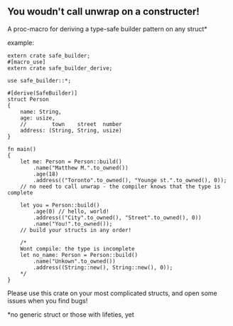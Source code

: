 ## You woudn't call unwrap on a constructer!

A proc-macro for deriving a type-safe builder pattern on any struct*

example:

    extern crate safe_builder;
    #[macro_use]
    extern crate safe_builder_derive;

    use safe_builder::*;

    #[derive(SafeBuilder)]
    struct Person
    {
        name: String,
        age: usize,
        //        town    street  number
        address: (String, String, usize)
    }

    fn main()
    {
        let me: Person = Person::build()
            .name("Matthew M.".to_owned())
            .age(18)
            .address(("Toronto".to_owned(), "Younge st.".to_owned(), 0));
        // no need to call unwrap - the compiler knows that the type is complete
        
        let you = Person::build()
            .age(0) // hello, world!
            .address(("City".to_owned(), "Street".to_owned(), 0))
            .name("You!".to_owned());
        // build your structs in any order!
        
        /*
        Wont compile: the type is incomplete
        let no_name: Person = Person::build()
            .name("Unkown".to_owned())
            .address((String::new(), String::new(), 0));
        */
    }
    
Please use this crate on your most complicated structs, and open some issues when you find bugs!

*no generic struct or those with lifeties, yet
